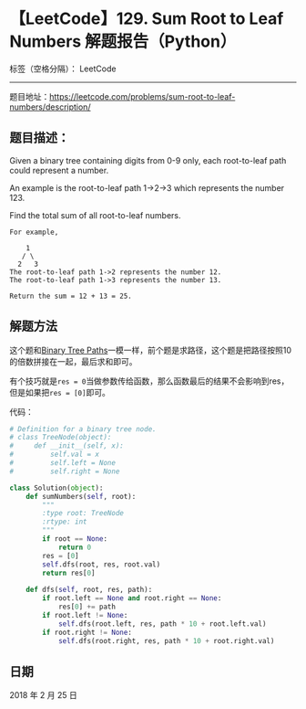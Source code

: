 # 【LeetCode】129. Sum Root to Leaf Numbers 解题报告（Python）

标签（空格分隔）： LeetCode

---

题目地址：https://leetcode.com/problems/sum-root-to-leaf-numbers/description/

## 题目描述：

Given a binary tree containing digits from 0-9 only, each root-to-leaf path could represent a number.

An example is the root-to-leaf path 1->2->3 which represents the number 123.

Find the total sum of all root-to-leaf numbers.
	
	For example,
	
	    1
	   / \
	  2   3
	The root-to-leaf path 1->2 represents the number 12.
	The root-to-leaf path 1->3 represents the number 13.
	
	Return the sum = 12 + 13 = 25.

## 解题方法


这个题和[Binary Tree Paths][1]一模一样，前个题是求路径，这个题是把路径按照10的倍数拼接在一起，最后求和即可。

有个技巧就是``res = 0``当做参数传给函数，那么函数最后的结果不会影响到res，但是如果把``res = [0]``即可。

代码：

```python
# Definition for a binary tree node.
# class TreeNode(object):
#     def __init__(self, x):
#         self.val = x
#         self.left = None
#         self.right = None

class Solution(object):
    def sumNumbers(self, root):
        """
        :type root: TreeNode
        :rtype: int
        """
        if root == None:
            return 0
        res = [0]
        self.dfs(root, res, root.val)
        return res[0]
        
    def dfs(self, root, res, path):
        if root.left == None and root.right == None:
            res[0] += path
        if root.left != None:
            self.dfs(root.left, res, path * 10 + root.left.val)
        if root.right != None:
            self.dfs(root.right, res, path * 10 + root.right.val)
```


## 日期

2018 年 2 月 25 日 


  [1]: http://blog.csdn.net/fuxuemingzhu/article/details/71249429